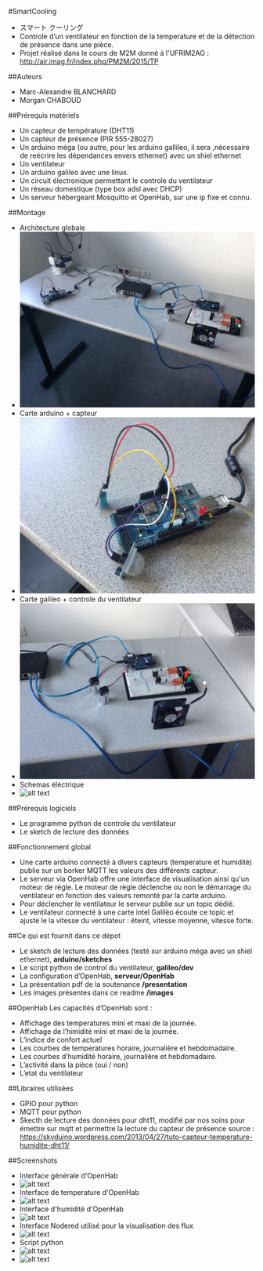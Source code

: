 #SmartCooling
- スマート クーリング
- Controle d’un ventilateur en fonction de la temperature et de la détection de présence dans une pièce.
- Projet réalisé dans le cours de M2M donné à l'UFRIM2AG : http://air.imag.fr/index.php/PM2M/2015/TP

##Auteurs
- Marc-Alexandre BLANCHARD
- Morgan CHABOUD

##Prérequis matériels
- Un capteur de température (DHT11)
- Un capteur de présence (PIR 555-28027)
- Un arduino méga (ou autre, pour les arduino gallileo, il sera ,nécessaire de reécrire les dépendances envers ethernet) avec un shiel ethernet
- Un ventilateur
- Un arduino galileo avec une linux.
- Un circuit électronique permettant le controle du ventilateur
- Un réseau domestique (type box adsl avec DHCP)
- Un serveur hébergeant Mosquitto et OpenHab, sur une ip fixe et connu.

##Montage
- Architecture globale
- ![alt text](images/IMG_0017.jpg "Architecture globale")
- Carte arduino + capteur
- ![alt text](images/IMG_0015.jpg "Carte arduino + capteur")
- Carte galileo + controle du ventilateur
- ![alt text](images/IMG_0018.jpg "Carte galileo + controle du ventilateur")
- Schemas éléctrique
- ![alt text](images/TODO.jpg "Carte galileo + controle du ventilateur") 

##Prérequis logiciels
- Le programme python de controle du ventilateur
- Le sketch de lecture des données

##Fonctionnement global
- Une carte arduino connecté à divers capteurs (temperature et humidité) publie sur un borker MQTT les valeurs des différents capteur.
- Le serveur via OpenHab offre une interface de visualisation ainsi qu'un moteur de règle. Le moteur de règle déclenche ou non le démarrage du ventilateur en fonction des valeurs remonté par la carte arduino.
- Pour déclencher le ventilateur le serveur publie sur un topic dédié.
- Le ventilateur connecté à une carte intel Galiléo écoute ce topic et ajuste le la vitesse du ventilateur : éteint, vitesse moyenne, vitesse forte.

##Ce qui est fournit dans ce dépot
- Le sketch de lecture des données (testé sur arduino méga avec un shiel ethernet), **arduino/sketches**
- Le script python de control du ventilateur, **galileo/dev**
- La configuration d’OpenHab, **serveur/OpenHab**
- La présentation pdf de la soutenance **/presentation**
- Les images présentes dans ce readme **/images**

##OpenHab
Les capacités d’OpenHab sont : 
- Affichage des temperatures mini et maxi de la journée.
- Affichage de l’himidité mini et maxi de la journée.
- L’indice de confort actuel
- Les courbes de temperatures horaire, journalière et hebdomadaire.
- Les courbes d’humidité horaire, journalière et hebdomadaire.
- L’activité dans la pièce (oui / non)
- L’etat du ventilateur

##Libraires utilisées
- GPIO pour python
- MQTT pour python
- Skecth de lecture des données pour dht11, modifié par nos soins pour émettre sur mqtt et permettre la lecture du capteur de présence source : https://skyduino.wordpress.com/2013/04/27/tuto-capteur-temperature-humidite-dht11/

##Screenshots
- Interface générale d'OpenHab
- ![alt text](images/TODO.jpg "Screenshot main menu OpenHab")
- Interface de temperature d'OpenHab
- ![alt text](images/TODO.jpg "Screenshot temperature + graphique Openhab")
- Interface d'humidité d'OpenHab
- ![alt text](images/TODO.jpg "Screenshot humidite + graphique Openhab") 
- Interface Nodered utilisé pour la visualisation des flux
- ![alt text](images/nodered.jpg "nodered")
- Script python
- ![alt text](images/IMG_0009B.jpg "Script python")
- ![alt text](images/python.jpg "Script python 2")


